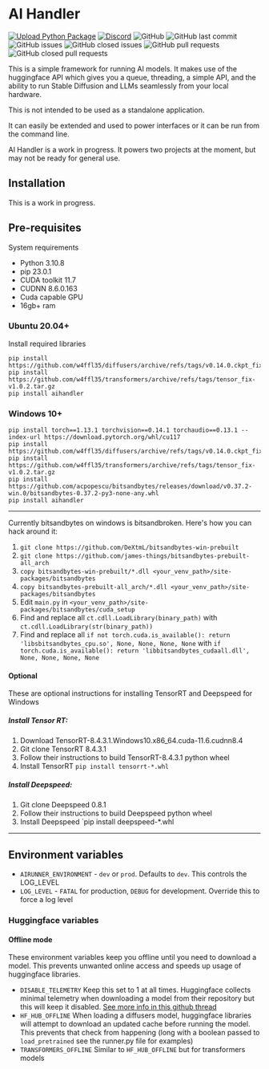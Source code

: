 # AI Handler
[![Upload Python Package](https://github.com/Capsize-Games/aihandler/actions/workflows/python-publish.yml/badge.svg)](https://github.com/Capsize-Games/aihandler/actions/workflows/python-publish.yml)
[![Discord](https://img.shields.io/discord/839511291466219541?color=5865F2&logo=discord&logoColor=white)](https://discord.gg/PUVDDCJ7gz)
![GitHub](https://img.shields.io/github/license/Capsize-Games/aihandler)
![GitHub last commit](https://img.shields.io/github/last-commit/Capsize-Games/aihandler)
![GitHub issues](https://img.shields.io/github/issues/Capsize-Games/aihandler)
![GitHub closed issues](https://img.shields.io/github/issues-closed/Capsize-Games/aihandler)
![GitHub pull requests](https://img.shields.io/github/issues-pr/Capsize-Games/aihandler)
![GitHub closed pull requests](https://img.shields.io/github/issues-pr-closed/Capsize-Games/aihandler)

This is a simple framework for running AI models. It makes use of the huggingface API
which gives you a queue, threading, a simple API, and the ability to run Stable Diffusion and LLMs seamlessly
from your local hardware.

This is not intended to be used as a standalone application.

It can easily be extended and used to power interfaces or it can be run from the command line.

AI Handler is a work in progress. It powers two projects at the moment, but may not be ready for general use.

## Installation

This is a work in progress.

## Pre-requisites

System requirements

- Python 3.10.8
- pip 23.0.1
- CUDA toolkit 11.7
- CUDNN 8.6.0.163
- Cuda capable GPU
- 16gb+ ram

### Ubuntu 20.04+

Install required libraries
```
pip install https://github.com/w4ffl35/diffusers/archive/refs/tags/v0.14.0.ckpt_fix.tar.gz
pip install https://github.com/w4ffl35/transformers/archive/refs/tags/tensor_fix-v1.0.2.tar.gz
pip install aihandler
```

### Windows 10+

```
pip install torch==1.13.1 torchvision==0.14.1 torchaudio==0.13.1 --index-url https://download.pytorch.org/whl/cu117
pip install https://github.com/w4ffl35/diffusers/archive/refs/tags/v0.14.0.ckpt_fix.tar.gz
pip install https://github.com/w4ffl35/transformers/archive/refs/tags/tensor_fix-v1.0.2.tar.gz
pip install https://github.com/acpopescu/bitsandbytes/releases/download/v0.37.2-win.0/bitsandbytes-0.37.2-py3-none-any.whl
pip install aihandler
```

---

Currently bitsandbytes on windows is bitsandbroken. Here's how you can hack around it:

1. `git clone https://github.com/DeXtmL/bitsandbytes-win-prebuilt`
2. `git clone https://github.com/james-things/bitsandbytes-prebuilt-all_arch`
3. `copy bitsandbytes-win-prebuilt/*.dll <your_venv_path>/site-packages/bitsandbytes`
4. `copy bitsandbytes-prebuilt-all_arch/*.dll <your_venv_path>/site-packages/bitsandbytes`
5. Edit `main.py` in `<your_venv_path>/site-packages/bitsandbytes/cuda_setup` 
6. Find and replace all `ct.cdll.LoadLibrary(binary_path)` with `ct.cdll.LoadLibrary(str(binary_path))`
7. Find and replace all `if not torch.cuda.is_available(): return 'libsbitsandbytes_cpu.so', None, None, None, None` with `if torch.cuda.is_available(): return 'libbitsandbytes_cudaall.dll', None, None, None, None`

#### Optional

These are optional instructions for installing TensorRT and Deepspeed for Windows

##### Install Tensor RT:

1. Download TensorRT-8.4.3.1.Windows10.x86_64.cuda-11.6.cudnn8.4
2. Git clone TensorRT 8.4.3.1
3. Follow their instructions to build TensorRT-8.4.3.1 python wheel
4. Install TensorRT `pip install tensorrt-*.whl`
 
##### Install Deepspeed:

1. Git clone Deepspeed 0.8.1
2. Follow their instructions to build Deepspeed python wheel
3. Install Deepspeed `pip install deepspeed-*.whl

---

## Environment variables

- `AIRUNNER_ENVIRONMENT` - `dev` or `prod`. Defaults to `dev`. This controls the LOG_LEVEL
- `LOG_LEVEL` - `FATAL` for production, `DEBUG` for development. Override this to force a log level

### Huggingface variables

#### Offline mode

These environment variables keep you offline until you need to download a model. This prevents unwanted online access and speeds up usage of huggingface libraries.

- `DISABLE_TELEMETRY` Keep this set to 1 at all times. Huggingface collects minimal telemetry when downloading a model from their repository but this will keep it disabled. [See more info in this github thread](https://github.com/huggingface/diffusers/pull/1833#issuecomment-1368484414)
- `HF_HUB_OFFLINE` When loading a diffusers model, huggingface libraries will attempt to download an updated cache before running the model. This prevents that check from happening (long with a boolean passed to `load_pretrained` see the runner.py file for examples)
- `TRANSFORMERS_OFFLINE` Similar to `HF_HUB_OFFLINE` but for transformers models
